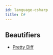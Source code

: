 ```yaml
---
id: language-csharp
title: C#
---
```

## Beautifiers
- [Pretty Diff](/docs/beautifier-pretty-diff.html)